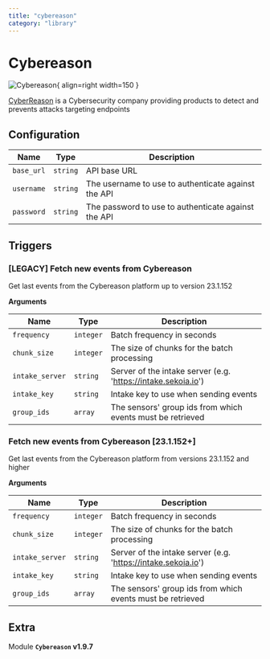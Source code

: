 ```yaml
---
title: "cybereason"
category: "library"
---
```

# Cybereason

![Cybereason](/assets/playbooks/library/cybereason.png){ align=right width=150 }

[CyberReason](https://www.cybereason.com/) is a Cybersecurity company providing products to detect and prevents attacks targeting endpoints

## Configuration

| Name      |  Type   |  Description  |
| --------- | ------- | --------------------------- |
| `base_url` | `string` | API base URL |
| `username` | `string` | The username to use to authenticate against the API |
| `password` | `string` | The password to use to authenticate against the API |

## Triggers

### [LEGACY] Fetch new events from Cybereason

Get last events from the Cybereason platform up to version 23.1.152

**Arguments**

| Name      |  Type   |  Description  |
| --------- | ------- | --------------------------- |
| `frequency` | `integer` | Batch frequency in seconds |
| `chunk_size` | `integer` | The size of chunks for the batch processing |
| `intake_server` | `string` | Server of the intake server (e.g. 'https://intake.sekoia.io') |
| `intake_key` | `string` | Intake key to use when sending events |
| `group_ids` | `array` | The sensors' group ids from which events must be retrieved |


### Fetch new events from Cybereason [23.1.152+]

Get last events from the Cybereason platform from versions 23.1.152 and higher

**Arguments**

| Name      |  Type   |  Description  |
| --------- | ------- | --------------------------- |
| `frequency` | `integer` | Batch frequency in seconds |
| `chunk_size` | `integer` | The size of chunks for the batch processing |
| `intake_server` | `string` | Server of the intake server (e.g. 'https://intake.sekoia.io') |
| `intake_key` | `string` | Intake key to use when sending events |
| `group_ids` | `array` | The sensors' group ids from which events must be retrieved |


## Extra

Module **`Cybereason` v1.9.7**